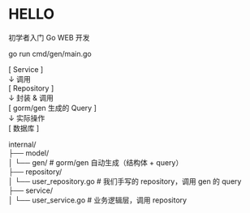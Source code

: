 # HELLO
初学者入门 Go WEB 开发

go run cmd/gen/main.go


[ Service ]  
↓ 调用  
[ Repository ]  
↓ 封装 & 调用  
[ gorm/gen 生成的 Query ]  
↓ 实际操作  
[ 数据库 ]  


internal/  
├── model/  
│   └── gen/             # gorm/gen 自动生成（结构体 + query）  
├── repository/  
│   └── user_repository.go  # 我们手写的 repository，调用 gen 的 query  
├── service/  
│   └── user_service.go     # 业务逻辑层，调用 repository  

